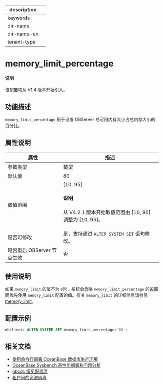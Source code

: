 |description||
|---|---|
|keywords||
|dir-name||
|dir-name-en||
|tenant-type||

# memory_limit_percentage

<main id="notice" type='explain'>
  <h4>说明</h4>
  <p>该配置项从 V1.4 版本开始引入。</p>
</main>

## 功能描述

`memory_limit_percentage` 用于设置 OBServer 总可用内存大小占总内存大小的百分比。

## 属性说明

|      **属性**      |   **描述**   |
|------------------|------------|
| 参数类型             | 整型         |
| 默认值              | 80         |
| 取值范围             | [10, 95] <main id="notice" type='explain'><h4>说明</h4><p>从 V4.2.1 版本开始取值范围由 [10, 90] 调整为 [10, 95]。</p></main>|
| 是否可修改  | 是，支持通过 `ALTER SYSTEM SET` 语句修改。|
| 是否重启 OBServer 节点生效 | 否          |

## 使用说明

如果 `memory_limit` 的值不为 `0`时，系统会忽略 `memory_limit_percentage` 的设置而优先使用 `memory_limit` 配置的值。有关 `memory_limit` 的详细信息请参见 [memory_limit](13600.memory_limit.md)。

## 配置示例

```sql
obclient> ALTER SYSTEM SET memory_limit_percentage='80';
```

## 相关文档

* [使用命令行部署 OceanBase 数据库生产环境](../../../../400.deploy/500.deploy-oceanbase-database-community-edition/200.local-deployment/500.deploy-OceanBase-database-of-multi-node-cluster.md)
* [OceanBase Sysbench 高性能部署和问题分析](../../../../700.reference/1100.performance-test/500.0sysbench-high-performance-deployment-and-roubleshooting.md)
* [obcdc 常见配置项](../../../../700.reference/1500.command-line-tools/1100.cdc/200.obcdc/200.obcdc-parameters/100.general-obcdc-configuration-items.md)
* [租户间的资源隔离](../../../../700.reference/100.oceanbase-database-concepts/300.multi-tenant-architecture/500.tenants-and-resource-management/200.resource-isolation-between-tenants.md)
